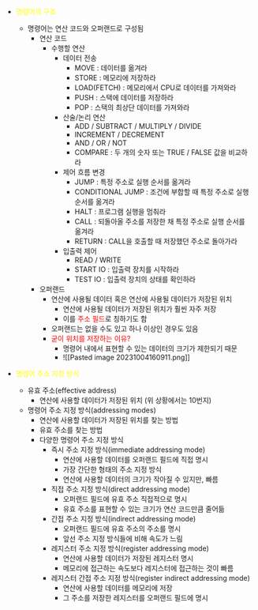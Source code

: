 
- <span style="color:yellow">명령어의 구조</span>
	- 명령어는 연산 코드와 오퍼랜드로 구성됨
		- 연산 코드
			- 수행할 연산
				- 데이터 전송
					- MOVE : 데이터를 옮겨라
					- STORE : 메모리에 저장하라
					- LOAD(FETCH) : 메모리에서 CPU로 데이터를 가져와라
					- PUSH : 스택에 데이터를 저장하라
					- POP : 스택의 최상단 데이터를 가져와라
				- 산술/논리 연산
					- ADD / SUBTRACT / MULTIPLY / DIVIDE
					- INCREMENT / DECREMENT
					- AND / OR / NOT
					- COMPARE : 두 개의 숫자 또는 TRUE / FALSE 값을 비교하라
				- 제어 흐름 변경
					- JUMP : 특정 주소로 실행 순서를 옮겨라
					- CONDITIONAL JUMP : 조건에 부합할 때 특정 주소로 실행 순서를 옮겨라
					- HALT : 프로그램 실행을 멈춰라
					- CALL : 되돌아올 주소를 저장한 채 특정 주소로 실행 순서를 옮겨라
					- RETURN : CALL을 호출할 때 저장했던 주소로 돌아가라
				- 입출력 제어
					- READ / WRITE
					- START IO : 입출력 장치를 시작하라
					- TEST IO :  입출력 장치의 상태를 확인하라
		- 오퍼랜드
			- 연산에 사용될 데이터 혹은 연산에 사용될 데이터가 저장된 위치
				- 연산에 사용될 데이터가 저장된 위치가 훨씬 자주 저장
				- 이를 <span style="color:red">주소 필드</span>로 칭하기도 함
			- 오퍼랜드는 없을 수도 있고 하나 이상인 경우도 있음
			- <span style="color:yellow"></span><span style="color:red">굳이 위치를 저장하는 이유?</span>
				- 명령어 내에서 표현할 수 있는 데이터의 크기가 제한되기 때문
				- ![[Pasted image 20231004160911.png]]

- <span style="color:yellow">명령어 주소 지정 방식</span>
	- 유효 주소(effective address) 
		- 연산에 사용할 데이터가 저장된 위치 (위 상황에서는 10번지)
	- 명령어 주소 지정 방식(addressing modes)
		- 연산에 사용할 데이터가 저장된 위치를 찾는 방법
		- 유효 주소를 찾는 방법
		- 다양한 명령어 주소 지정 방식
			- 즉시 주소 지정 방식(immediate addressing mode)
				- 연산에 사용할 데이터를 오퍼랜드 필드에 직접 명시
				- 가장 간단한 형태의 주소 지정 방식
				- 연산에 사용할 데이터의 크기가 작아질 수 있지만, 빠름
			- 직접 주소 지정 방식(direct addressing mode)
				- 오퍼랜드 필드에 유효 주소 직접적으로 명시
				- 유효 주소를 표현할 수 있는 크기가 연산 코드만큼 줄어듦
			- 간접 주소 지정 방식(indirect addressing mode)
				- 오퍼랜드 필드에 유효 주소의 주소를 명시
				- 앞선 주소 지정 방식들에 비해 속도가 느림
			- 레지스터 주소 지정 방식(register addressing mode)
				- 연산에 사용할 데이터가 저장된 레지스터 명시
				- 메모리에 접근하는 속도보다 레지스터에 접근하는 것이 빠름
			- 레지스터 간접 주소 지정 방식(register indirect addressing mode)
				- 연산에 사용할 데이터를 메모리에 저장
				- 그 주소를 저장한 레지스터를 오퍼랜드 필드에 명시
